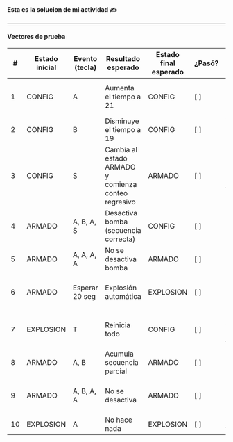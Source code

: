 #### Esta es la solucion de mi actividad ✍️
---

#### **Vectores de prueba**

|#	|Estado inicial	|Evento (tecla)	|Resultado esperado	|Estado final esperado	|¿Pasó?	|Observación|
|---|-------------------------------|-------------------|----------------|---|--|-----------|
|1	|CONFIG	|A	|Aumenta el tiempo a 21	|CONFIG	|[ ]	|Verifica que el tiempo aumente sin pasar de 60.|
|2	|CONFIG	|B	|Disminuye el tiempo a 19	|CONFIG	|[ ]	|Verifica que no baje de 10.
|3	|CONFIG	|S	|Cambia al estado ARMADO y comienza conteo regresivo	|ARMADO	|[ ]	|Reinicia seqPropia y empieza el temporizador.|
|4	|ARMADO	|A, B, A, S	|Desactiva bomba (secuencia correcta)	|CONFIG	|[ ]	|Debe reiniciar el tiempo a 20.|
|5	|ARMADO	|A, A, A, A	|No se desactiva bomba	|ARMADO	|[ ]	|La secuencia es incorrecta.|
|6	|ARMADO	|Esperar 20 seg	|Explosión automática	|EXPLOSION	|[ ]	|Después de 20 seg, cambia a EXPLOSION.|
|7	|EXPLOSION	|T	|Reinicia todo	|CONFIG	|[ ]	|Estado vuelve a CONFIG y tiempo a 20.|
|8	|ARMADO	|A, B	|Acumula secuencia parcial	|ARMADO	|[ ]	|No cambia de estado aún.|
|9	|ARMADO	|A, B, A, A	|No se desactiva	|ARMADO	|[ ]	|Solo secuencia exacta desactiva.|
|10	|EXPLOSION	|A	|No hace nada	|EXPLOSION	|[ ]	|Solo tecla T tiene efecto.

